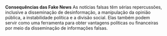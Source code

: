**Consequências das Fake News**
   As notícias falsas têm sérias repercussões, inclusive a disseminação de desinformação, a manipulação da opinião pública, a instabilidade política e a divisão social. Elas também podem servir como uma ferramenta para obter vantagens políticas ou financeiras por meio da disseminação de informações falsas.